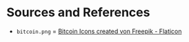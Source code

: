 # Sources and References

- `bitcoin.png` = <a href="https://www.flaticon.com/de/kostenlose-icons/bitcoin" title="bitcoin Icons">Bitcoin Icons created von Freepik - Flaticon</a>
